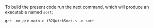 To build the present code run the next command, which will produce an executable named `sort`:

```shell
gcc -no-pie main.c i32QuickSort.s -o sort
```
